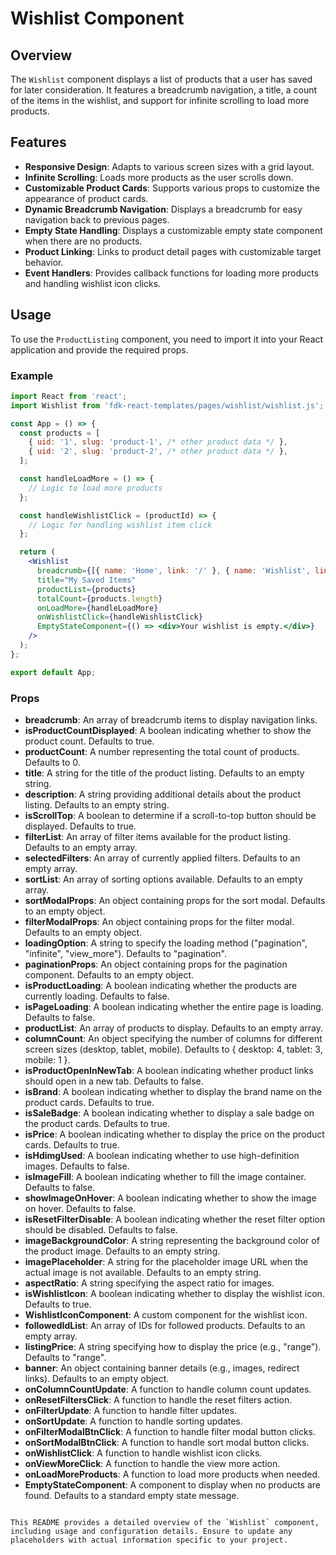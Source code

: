 # Wishlist Component

## Overview

The `Wishlist` component displays a list of products that a user has saved for later consideration. It features a breadcrumb navigation, a title, a count of the items in the wishlist, and support for infinite scrolling to load more products.

## Features

- **Responsive Design**: Adapts to various screen sizes with a grid layout.
- **Infinite Scrolling**: Loads more products as the user scrolls down.
- **Customizable Product Cards**: Supports various props to customize the appearance of product cards.
- **Dynamic Breadcrumb Navigation**: Displays a breadcrumb for easy navigation back to previous pages.
- **Empty State Handling**: Displays a customizable empty state component when there are no products.
- **Product Linking**: Links to product detail pages with customizable target behavior.
- **Event Handlers**: Provides callback functions for loading more products and handling wishlist icon clicks.

## Usage

To use the `ProductListing` component, you need to import it into your React application and provide the required props.

### Example

```jsx
import React from 'react';
import Wishlist from 'fdk-react-templates/pages/wishlist/wishlist.js';

const App = () => {
  const products = [
    { uid: '1', slug: 'product-1', /* other product data */ },
    { uid: '2', slug: 'product-2', /* other product data */ },
  ];

  const handleLoadMore = () => {
    // Logic to load more products
  };

  const handleWishlistClick = (productId) => {
    // Logic for handling wishlist item click
  };

  return (
    <Wishlist
      breadcrumb={[{ name: 'Home', link: '/' }, { name: 'Wishlist', link: '/wishlist' }]}
      title="My Saved Items"
      productList={products}
      totalCount={products.length}
      onLoadMore={handleLoadMore}
      onWishlistClick={handleWishlistClick}
      EmptyStateComponent={() => <div>Your wishlist is empty.</div>}
    />
  );
};

export default App;
```

### Props

- **breadcrumb**: An array of breadcrumb items to display navigation links.
- **isProductCountDisplayed**: A boolean indicating whether to show the product count. Defaults to true.
- **productCount**: A number representing the total count of products. Defaults to 0.
- **title**: A string for the title of the product listing. Defaults to an empty string.
- **description**: A string providing additional details about the product listing. Defaults to an empty string.
- **isScrollTop**: A boolean to determine if a scroll-to-top button should be displayed. Defaults to true.
- **filterList**: An array of filter items available for the product listing. Defaults to an empty array.
- **selectedFilters**: An array of currently applied filters. Defaults to an empty array.
- **sortList**: An array of sorting options available. Defaults to an empty array.
- **sortModalProps**: An object containing props for the sort modal. Defaults to an empty object.
- **filterModalProps**: An object containing props for the filter modal. Defaults to an empty object.
- **loadingOption**: A string to specify the loading method ("pagination", "infinite", "view_more"). Defaults to "pagination".
- **paginationProps**: An object containing props for the pagination component. Defaults to an empty object.
- **isProductLoading**: A boolean indicating whether the products are currently loading. Defaults to false.
- **isPageLoading**: A boolean indicating whether the entire page is loading. Defaults to false.
- **productList**: An array of products to display. Defaults to an empty array.
- **columnCount**: An object specifying the number of columns for different screen sizes (desktop, tablet, mobile). Defaults to {    desktop: 4, tablet: 3, mobile: 1 }.
- **isProductOpenInNewTab**: A boolean indicating whether product links should open in a new tab. Defaults to false.
- **isBrand**: A boolean indicating whether to display the brand name on the product cards. Defaults to true.
- **isSaleBadge**: A boolean indicating whether to display a sale badge on the product cards. Defaults to true.
- **isPrice**: A boolean indicating whether to display the price on the product cards. Defaults to true.
- **isHdimgUsed**: A boolean indicating whether to use high-definition images. Defaults to false.
- **isImageFill**: A boolean indicating whether to fill the image container. Defaults to false.
- **showImageOnHover**: A boolean indicating whether to show the image on hover. Defaults to false.
- **isResetFilterDisable**: A boolean indicating whether the reset filter option should be disabled. Defaults to false.
- **imageBackgroundColor**: A string representing the background color of the product image. Defaults to an empty string.
- **imagePlaceholder**: A string for the placeholder image URL when the actual image is not available. Defaults to an empty string.
- **aspectRatio**: A string specifying the aspect ratio for images.
- **isWishlistIcon**: A boolean indicating whether to display the wishlist icon. Defaults to true.
- **WishlistIconComponent**: A custom component for the wishlist icon.
- **followedIdList**: An array of IDs for followed products. Defaults to an empty array.
- **listingPrice**: A string specifying how to display the price (e.g., "range"). Defaults to "range".
- **banner**: An object containing banner details (e.g., images, redirect links). Defaults to an empty object.
- **onColumnCountUpdate**: A function to handle column count updates.
- **onResetFiltersClick**: A function to handle the reset filters action.
- **onFilterUpdate**: A function to handle filter updates.
- **onSortUpdate**: A function to handle sorting updates.
- **onFilterModalBtnClick**: A function to handle filter modal button clicks.
- **onSortModalBtnClick**: A function to handle sort modal button clicks.
- **onWishlistClick**: A function to handle wishlist icon clicks.
- **onViewMoreClick**: A function to handle the view more action.
- **onLoadMoreProducts**: A function to load more products when needed.
- **EmptyStateComponent**: A component to display when no products are found. Defaults to a standard empty state message.

```

This README provides a detailed overview of the `Wishlist` component, including usage and configuration details. Ensure to update any placeholders with actual information specific to your project.
